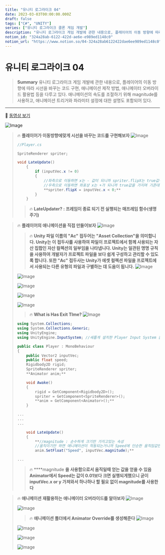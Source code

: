 ```yaml
---
title: "유니티 로그라이크 04"
date: 2023-03-03T00:00:00.000Z
draft: false
tags: ["C#", "UNITY"]
series: ["유니티 로그라이크 클론 게임 개발"]
description: "유니티 로그라이크 게임 개발에 관한 내용으로, 플레이어의 이동 방향에 따라 시선을 바꾸는 코드 구현, 애니메이션 제작 방법, 애니메이터 오버라이드 활용법 등을 다루고 있다. 애니메이션의 속도를 조절하기 위해 magnitude를 사용하고, 애니메이션 트리거와 파라미터 설정에 대한 설명도 포함되어 있다."
notion_id: "324a28ab-6122-422d-ae6e-e989ed1148c0"
notion_url: "https://www.notion.so/04-324a28ab6122422dae6ee989ed1148c0"
---
```


# 유니티 로그라이크 04

> **Summary**
> 유니티 로그라이크 게임 개발에 관한 내용으로, 플레이어의 이동 방향에 따라 시선을 바꾸는 코드 구현, 애니메이션 제작 방법, 애니메이터 오버라이드 활용법 등을 다루고 있다. 애니메이션의 속도를 조절하기 위해 magnitude를 사용하고, 애니메이션 트리거와 파라미터 설정에 대한 설명도 포함되어 있다.

---

🎥 [동영상 보기](https://www.youtube.com/watch?v=vizfd1TeRMI&list=PLO-mt5Iu5TeZF8xMHqtT_DhAPKmjF6i3x&index=5)

![Image](image_17863f80bae0.png)

> 🔥 **플레이어가 이동방향에맞게 시선을 바꾸는 코드를 구현해보자**
> ![Image](image_a7a0e38934ad.png)
>
> ```c#
> //Player.cs
>
> SpriteRenderer spriter;
>
> void LateUpdate()
>     {
>         if (inputVec.x != 0)
>         {
>             //좌측으로 이동하면 x는 - 값이 되니까 spriter.flipX는 true값이 된다
>             //우측으로 이동하면 좌표상 x는 +가 되니까 true값을 가지며 기존대로 우측을 바라본다
>             **spriter.flipX = inputVec.x < 0;**
>         }
>     }
> ```
>
> > 🔥 **LateUpdater? : 프레임이 종료 되기 전 실행되는 매프레임 함수(생명주기)**
>
>

> 🔥 **플레이어의 애니메이션을 직접 만들어보자**
> ![Image](image_1b958cfa52ce.png)
>
> > 🔥 **Unity 파일 이름의 "Ac" 접두어는 "Asset Collection"을 의미합니다. Unity는 이 접두사를 사용하여 파일이 프로젝트에서 함께 사용되는 자산 집합인 자산 컬렉션의 일부임을 나타냅니다. Unity는 일관된 명명 규칙을 사용하여 개발자가 프로젝트 파일을 보다 쉽게 구성하고 관리할 수 있도록 합니다. 또한 "Ac" 접두사는 Unity가 에셋 컬렉션 파일을 프로젝트에서 사용되는 다른 유형의 파일과 구별하는 데 도움이 됩니다.**
> > ![Image](image_a6c1c81b8382.png)
> >
> >
>
> ![Image](image_4a66865769f8.png)
>
> ![Image](image_2ae58243c907.png)
>
> ![Image](image_6411cbf7ce3b.png)
>
> ![Image](image_9371be73cf14.png)
>
> > 🔥 **What is Has Exit TIme?**
> > ![Image](image_799d236ed841.png)
> >
> >
>
> ```c#
> using System.Collections;
> using System.Collections.Generic;
> using UnityEngine;
> using UnityEngine.InputSystem; //새롭게 설치한 Player Input System 을 사용하기 위해 임포트
>
> public class Player : MonoBehaviour
> {
>     public Vector2 inputVec;
>     public float speed;
>     Rigidbody2D rigid;
>     SpriteRenderer spriter;
>     **Animator anim;**
>
>     void Awake()
>     {
>         rigid = GetComponent<Rigidbody2D>();
>         spriter = GetComponent<SpriteRenderer>();
>         **anim = GetComponent<Animator>();**
>     }
>
> ...
> ...
> ...
>
>     void LateUpdate()
>     {
>         **//magnitude : 순수하게 크기만 가지고있는 속성
>         //움직이기만 하면 애니메이션이 작동되는거니까 Speed에 단순한 움직임값만 넣어주는것
>         anim.SetFloat("Speed", inputVec.magnitude);**
>
> ...
> ```
>
> > 🔥 ****magnitude **을 사용함으로서 움직일때 얻는 값을 얻을 수 있음
> Animator에서 Speed는 값이 0.01보다 크면 실행되게했으니 굳이 inputVec.x or y 가져와서 하나하나 할 필요 없이 magnitude를 사용한다**
>
>

> 🔥 ****애니메이션 재활용하는 애니메이터 오버라이드를 알아보자****
> ![Image](image_8b9ded69900e.png)
>
> ![Image](image_8e48fb67fc64.png)
>
> > 🔥 **애니메이션 폴더에서 Animator Override를 생성해준다**
> > ![Image](image_b88e8d647a55.png)
> >
> >
>
> ![Image](image_5df8caee4ac8.png)
>
> ![Image](image_176a9b4e1077.png)
>
> ![Image](image_c410709c387b.png)
>
>

